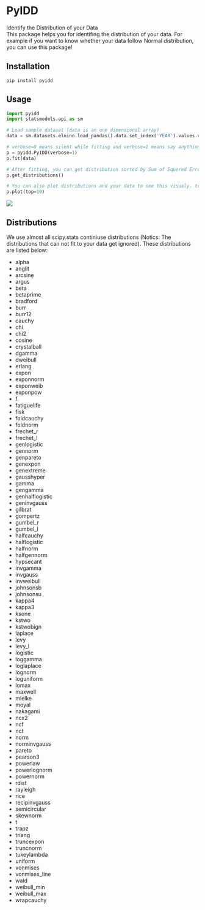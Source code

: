 # PyIDD
Identify the Distribution of your Data <br />
This package helps you for identifing the distribution of your data. For example if you want to know whether your data follow Normal distribution, you can use this package!

## Installation

```
pip install pyidd
```

## Usage
```python
import pyidd
import statsmodels.api as sm

# Load sample dataset (data is an one dimensional array)
data = sm.datasets.elnino.load_pandas().data.set_index('YEAR').values.ravel()

# verbose=0 means silent while fitting and verbose=1 means say anything you do while fitting
p = pyidd.PyIDD(verbose=1)
p.fit(data)

# After fitting, you can get distribution sorted by Sum of Squered Error that fit your data, so the first distribution is the distribution that is closer to your data
p.get_distributions()

# You can also plot distributions and your data to see this visualy. top=10 means that you want to plot top 10 distributions that match your data
p.plot(top=10)

```
<img src="examples/test.png" />

## Distributions
We use almost all scipy.stats continiuse distributions (Notics: The distributions that can not fit to your data get ignored). These distributions are listed below:
- alpha
- anglit
- arcsine
- argus
- beta
- betaprime
- bradford
- burr
- burr12
- cauchy
- chi
- chi2
- cosine
- crystalball
- dgamma
- dweibull
- erlang
- expon
- exponnorm
- exponweib
- exponpow
- f
- fatiguelife
- fisk
- foldcauchy
- foldnorm
- frechet_r
- frechet_l
- genlogistic
- gennorm
- genpareto
- genexpon
- genextreme
- gausshyper
- gamma
- gengamma
- genhalflogistic
- geninvgauss
- gilbrat
- gompertz
- gumbel_r
- gumbel_l
- halfcauchy
- halflogistic
- halfnorm
- halfgennorm
- hypsecant
- invgamma
- invgauss
- invweibull
- johnsonsb
- johnsonsu
- kappa4
- kappa3
- ksone
- kstwo
- kstwobign
- laplace
- levy
- levy_l
- logistic
- loggamma
- loglaplace
- lognorm
- loguniform
- lomax
- maxwell
- mielke
- moyal
- nakagami
- ncx2
- ncf
- nct
- norm
- norminvgauss
- pareto
- pearson3
- powerlaw
- powerlognorm
- powernorm
- rdist
- rayleigh
- rice
- recipinvgauss
- semicircular
- skewnorm
- t
- trapz
- triang
- truncexpon
- truncnorm
- tukeylambda
- uniform
- vonmises
- vonmises_line
- wald
- weibull_min
- weibull_max
- wrapcauchy
